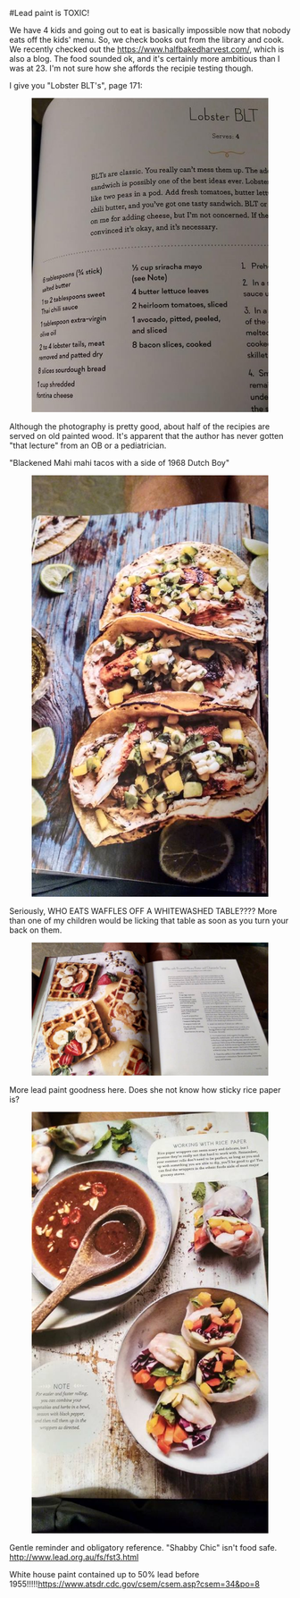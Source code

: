 #Lead paint is TOXIC!

We have 4 kids and going out to eat is basically impossible now that nobody eats off the kids' menu.  So, we check books out from the library and cook.  We recently checked out the <https://www.halfbakedharvest.com/>, which is also a blog.  The food sounded ok, and it's certainly more ambitious than I was at 23. I'm not sure how she affords the recipie testing though.  

I give you "Lobster BLT's", page 171:

<figure>
<img src="./food/lobster_blt.jpg">
</figure>

 Although the photography is pretty good, about half of the recipies are served on old painted wood.  It's apparent that the author has never gotten "that lecture" from an OB or a pediatrician.  


"Blackened Mahi mahi tacos with a side of 1968 Dutch Boy"

<figure>
<img src="./food/tacos.jpg">
</figure>

Seriously, WHO EATS WAFFLES OFF A WHITEWASHED TABLE???? More than one of my children would be licking that table as soon as you turn your back on them.

<figure>
<img src="./food/waffles.jpg">
</figure>

More lead paint goodness here. Does she not know how sticky rice paper is?

<figure>
<img src="./food/rice_paper.jpg">
</figure>

Gentle reminder and obligatory reference.  "Shabby Chic" isn't food safe.  <http://www.lead.org.au/fs/fst3.html>

White house paint contained up to 50% lead before 1955!!!!!<https://www.atsdr.cdc.gov/csem/csem.asp?csem=34&po=8>
